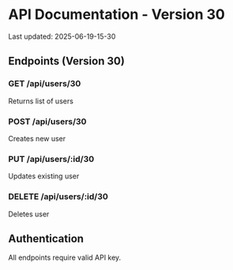# API Documentation - Version 30
Last updated: 2025-06-19-15-30

## Endpoints (Version 30)

### GET /api/users/30
Returns list of users

### POST /api/users/30
Creates new user

### PUT /api/users/:id/30
Updates existing user

### DELETE /api/users/:id/30
Deletes user

## Authentication
All endpoints require valid API key.
